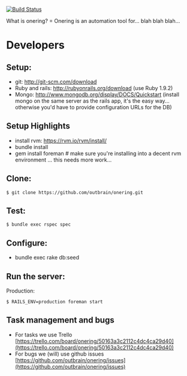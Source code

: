 [![Build Status](https://secure.travis-ci.org/outbrain/onering.png?branch=master)](http://travis-ci.org/outbrain/onering)

What is onering?
= Onering is an automation tool for... blah blah blah...

Developers
=
Setup:
-
- git: http://git-scm.com/download
- Ruby and rails: http://rubyonrails.org/download (use Ruby 1.9.2)
- Mongo: http://www.mongodb.org/display/DOCS/Quickstart (install mongo on the same server as the rails app, it's the easy way... otherwise you'd have to provide configuration URLs for the DB)

Setup Highlights
-
- install rvm: https://rvm.io/rvm/install/
- bundle install
- gem install foreman # make sure you're installing into a decent rvm environment
... this needs more work...


Clone:
-

    $ git clone https://github.com/outbrain/onering.git

Test:
-

    $ bundle exec rspec spec

Configure:
-
- bundle exec rake db:seed

Run the server:
-
Production:

    $ RAILS_ENV=production foreman start


Task management and bugs
-
- For tasks we use Trello [https://trello.com/board/onering/50163a3c2112c4dc4ca29d40](https://trello.com/board/onering/50163a3c2112c4dc4ca29d40)
- For bugs we (will) use github issues [https://github.com/outbrain/onering/issues](https://github.com/outbrain/onering/issues)
